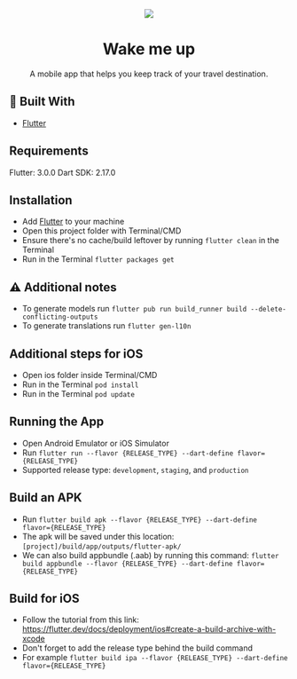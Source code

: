 <div align="center">
  <img src="https://user-images.githubusercontent.com/36193643/206033425-a03f0279-af85-47a5-9b33-6565178011b5.png" />
</div>

<h1 align=center>Wake me up</h1>
<p align=center>
  A mobile app that helps you keep track of your travel destination.
</p>

## 🔨 Built With

- [Flutter](https://flutter.dev/)

## Requirements

Flutter: 3.0.0
Dart SDK: 2.17.0

## Installation

- Add [Flutter](https://flutter.dev/docs/get-started/install "Flutter") to your machine
- Open this project folder with Terminal/CMD
- Ensure there's no cache/build leftover by running `flutter clean` in the Terminal
- Run in the Terminal `flutter packages get`

## ⚠️ Additional notes

- To generate models run `flutter pub run build_runner build --delete-conflicting-outputs`
- To generate translations run `flutter gen-l10n`

## Additional steps for iOS

- Open ios folder inside Terminal/CMD
- Run in the Terminal `pod install`
- Run in the Terminal `pod update`

## Running the App

- Open Android Emulator or iOS Simulator
- Run `flutter run --flavor {RELEASE_TYPE} --dart-define flavor={RELEASE_TYPE}`
- Supported release type: `development`, `staging`, and `production`

## Build an APK

- Run `flutter build apk --flavor {RELEASE_TYPE} --dart-define flavor={RELEASE_TYPE}`
- The apk will be saved under this location: `[project]/build/app/outputs/flutter-apk/`
- We can also build appbundle (.aab) by running this command: `flutter build appbundle --flavor {RELEASE_TYPE} --dart-define flavor={RELEASE_TYPE}`

## Build for iOS

- Follow the tutorial from this link: https://flutter.dev/docs/deployment/ios#create-a-build-archive-with-xcode
- Don't forget to add the release type behind the build command
- For example `flutter build ipa --flavor {RELEASE_TYPE} --dart-define flavor={RELEASE_TYPE}`
